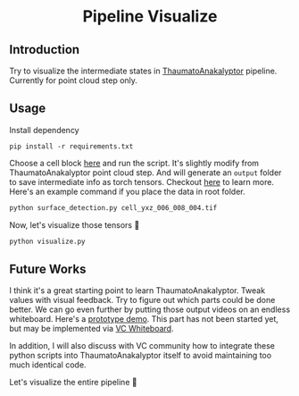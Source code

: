 <h1 align="center">Pipeline Visualize</h1>

## Introduction

Try to visualize the intermediate states in [ThaumatoAnakalyptor](https://github.com/schillij95/ThaumatoAnakalyptor) pipeline. Currently for point cloud step only.

## Usage

Install dependency

```
pip install -r requirements.txt
```

Choose a cell block [here](https://dl.ash2txt.org/full-scrolls/Scroll1/PHercParis4.volpkg/volume_grids/20230205180739/) and run the script. It's slightly modify from ThaumatoAnakalyptor point cloud step. And will generate an `output` folder to save intermediate info as torch tensors. Checkout [here](https://github.com/schillij95/ThaumatoAnakalyptor/blob/main/documentation/ThaumatoAnakalyptor___Technical_Report_and_Roadmap.pdf) to learn more. Here's an example command if you place the data in root folder.

```python
python surface_detection.py cell_yxz_006_008_004.tif
```

Now, let's visualize those tensors 🙌

```python
python visualize.py
```

## Future Works

I think it's a great starting point to learn ThaumatoAnakalyptor. Tweak values with visual feedback. Try to figure out which parts could be done better. We can go even further by putting those output videos on an endless whiteboard. Here's a [prototype demo](https://twitter.com/yao1260/status/1778078347299627202). This part has not been started yet, but may be implemented via [VC Whiteboard](https://github.com/tomhsiao1260/vc-whiteboard).

In addition, I will also discuss with VC community how to integrate these python scripts into ThaumatoAnakalyptor itself to avoid maintaining too much identical code.

Let's visualize the entire pipeline 🙌

